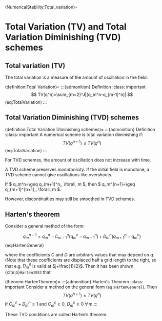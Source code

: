 (NumericalStability:Total_variation)=
# Total Variation (TV) and Total Variation Diminishing (TVD) schemes

## Total variation (TV)
The total variation is a measure of the amount of oscillation in the field:

(definition:Total Variation)=
:::{admonition} Definition
:class: important
$$
TV(q^n)=\sum_{m=2}^J|(q_m^n-q_{m-1}^n)|
$$ (eq:TotalVariation)
:::

## Total Variation Diminishing (TVD) schemes

(definition:Total Variation DIminishing schemes)=
:::{admonition} Definition
:class: important
A numerical scheme is total variation diminishing if:
$$
TV(q^{n+1})\leq TV(q^n)
$$ (eq:TotalVariation)
:::

For TVD schemes, the amount of oscillation does not increase with time.

A TVD scheme preserves *monotonicity*. If the initial field is monotone, a TVD scheme cannot give oscillations like
overshoots.

 If $ q_m^n=\geq q_{m+1}^n\,\, \forall\, m $, then $ q_m^{n+1}=\geq q_{m+1}^{n+1}\,\, \forall\, m $.

However, discontinuities may still be smoothed in TVD schemes.

## Harten's theorem

Consider a general method of the form:

$$
q_m^{n+1}=q_m^n-C_{m-1}^n(q_m^n-q_{m-1}^n)+D_m^n(q_{m+1}^n-q_m^n)
$$ (eq:HartenGeneral)

where the coefficients $C$ and $D$ are arbitrary values that may depend on $q$. (Note that
these coefficients are displaced half a grid length to the right, so that e.g. $D_m^n$ is valid
at $j+\frac{1}{2}$. Then it has been shown {cite:p}`Harten1983` that 

(theorem:HartenTheorem)=
:::{admonition} Harten's Theorem
:class: important
Consider a method on the general form (`eq:HartenGeneral`). Then
$$
TV(q^{n+1})\leq TV(q^n)
$$
if $C_m^n+D_m^n\leq 1$ and $C_m^n\geq 0$, $D_m^n \geq 0\,\, \forall\,m$
:::

These TVD conditions are called Harten’s theorem.

